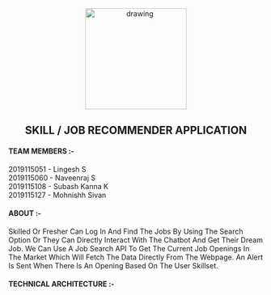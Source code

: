 <div align="center">
<img src="https://upload.wikimedia.org/wikipedia/commons/5/51/IBM_logo.svg" align="center" alt="drawing" width="200" />
<h2 align="center">SKILL / JOB RECOMMENDER APPLICATION<br></h2>
</div>
<p></p>
<h4><b>TEAM MEMBERS :-</b></h4> 
2019115051 - Lingesh S</br>
2019115060 - Naveenraj S</br>
2019115108 - Subash Kanna K</br>
2019115127 - Mohnishh Sivan</br>
<p></p>
<h4><b>ABOUT :-</b></h4> 
Skilled Or Fresher Can Log In And Find The Jobs By Using The Search Option Or They Can Directly Interact With The Chatbot And Get Their Dream Job. We Can Use A Job Search API To Get The Current Job Openings In The Market Which Will Fetch The Data Directly From The Webpage. An Alert Is Sent When There Is An Opening Based On The User Skillset.
<p></p>
<h4><b>TECHNICAL ARCHITECTURE :-</b></h4>


